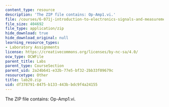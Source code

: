 ```yaml
---
content_type: resource
description: 'The ZIP file contains: Op-Amp1.vi.'
file: /courses/6-071j-introduction-to-electronics-signals-and-measurement-spring-2006/df3787918475b133443bbdc9f4a24155_lab20.zip
file_size: 404692
file_type: application/zip
hide_download: true
hide_download_original: null
learning_resource_types:
- Laboratory Assignments
license: https://creativecommons.org/licenses/by-nc-sa/4.0/
ocw_type: OCWFile
parent_title: Labs
parent_type: CourseSection
parent_uid: 2a24b641-e32b-77e5-bf32-2bb33f09679c
resourcetype: Other
title: lab20.zip
uid: df378791-8475-b133-443b-bdc9f4a24155
---
```

The ZIP file contains: Op-Amp1.vi.